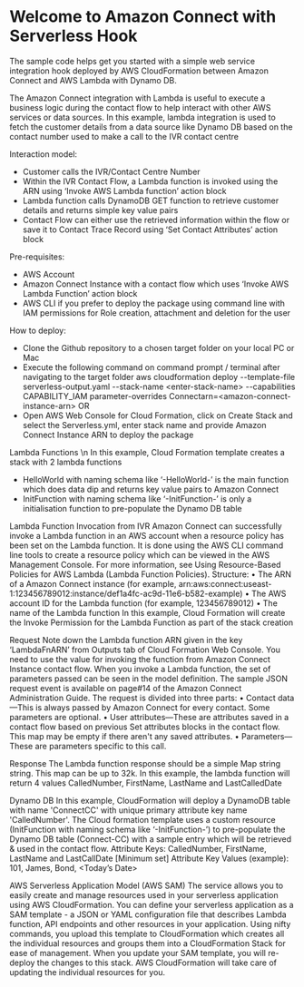 Welcome to Amazon Connect with Serverless Hook
==============================================

The sample code helps get you started with a simple web service integration hook deployed by AWS CloudFormation between Amazon Connect and AWS Lambda with Dynamo DB.

The Amazon Connect integration with Lambda is useful to execute a business logic during the contact flow to help interact with other AWS services or data sources.
In this example, lambda integration is used to fetch the customer details from a data source like Dynamo DB based on the contact number used to make a call to the 
IVR contact centre

Interaction model:
- Customer calls the IVR/Contact Centre Number
- Within the IVR Contact Flow, a Lambda function is invoked using the ARN using ‘Invoke AWS Lambda function’ action block
- Lambda function calls DynamoDB GET function to retrieve customer details and returns simple key value pairs
- Contact Flow can either use the retrieved information within the flow or save it to Contact Trace Record using ‘Set Contact Attributes’ action block

Pre-requisites:
- AWS Account
- Amazon Connect Instance with a contact flow which uses ‘Invoke AWS Lambda Function’ action block
- AWS CLI if you prefer to deploy the package using command line with IAM permissions for Role creation, attachment and deletion for the user

How to deploy:
- Clone the Github repository to a chosen target folder on your local PC or Mac
- Execute the following command on command prompt / terminal after navigating to the target folder
    aws cloudformation deploy --template-file serverless-output.yaml --stack-name \<enter-stack-name\> --capabilities CAPABILITY_IAM parameter-overrides Connectarn\=\<amazon-connect-instance-arn\>
  OR
- Open AWS Web Console for Cloud Formation, click on Create Stack and select the Serverless.yml, enter stack name and provide Amazon Connect Instance ARN to deploy the package

Lambda Functions \n
In this example, Cloud Formation template creates a stack with 2 lambda functions
- HelloWorld with naming schema like ‘<stack>-HelloWorld-<random Alpha key>’ is the main function which does data dip and returns key value pairs to Amazon Connect
- InitFunction with naming schema like ‘<stack>-InitFunction-<random Alpha key>’ is only a initialisation function to pre-populate the Dynamo DB table

Lambda Function Invocation from IVR
Amazon Connect can successfully invoke a Lambda function in an AWS account when a resource policy has been set on the Lambda function. It is done using the AWS CLI command line tools 
to create a resource policy which can be viewed in the AWS Management Console. For more information, see Using Resource-Based Policies for AWS Lambda (Lambda Function Policies).
Structure:
• The ARN of a Amazon Connect instance (for example, arn:aws:connect:useast-1:123456789012:instance/def1a4fc-ac9d-11e6-b582-example)
• The AWS account ID for the Lambda function (for example, 123456789012)
• The name of the Lambda function
In this example, Cloud Formation will create the Invoke Permission for the Lambda Function as part of the stack creation

Request
Note down the Lambda function ARN given in the key ‘LambdaFnARN’ from Outputs tab of Cloud Formation Web Console. You need to use the value for invoking the 
function from Amazon Connect Instance contact flow. When you invoke a Lambda function, the set of parameters passed can be seen in the model definition. 
The sample JSON request event is available on page#14 of the Amazon Connect Administration Guide. The request is divided into three parts:
• Contact data—This is always passed by Amazon Connect for every contact. Some parameters are optional.
• User attributes—These are attributes saved in a contact flow based on previous Set attributes blocks in the contact flow. 
  This map may be empty if there aren't any saved attributes.
• Parameters—These are parameters specific to this call.

Response
The Lambda function response should be a simple Map string string. This map can be up to 32k.
In this example, the lambda function will return 4 values CalledNumber, FirstName, LastName and LastCalledDate

Dynamo DB
In this example, CloudFormation will deploy a DynamoDB table with name 'ConnectCC' with unique primary attribute key name 'CalledNumber'.
The Cloud formation template uses a custom resource (InitFunction with naming schema like ‘<stack>-InitFunction-<random Alpha key>’) to pre-populate 
the Dynamo DB table (Connect-CC) with a sample entry which will be retrieved & used in the contact flow.
Attribute Keys: CalledNumber, FirstName, LastName and LastCallDate [Minimum set]
Attribute Key Values (example): 101, James, Bond, <Today’s Date>

AWS Serverless Application Model (AWS SAM)
The service allows you to easily create and manage resources used in your serverless application using AWS CloudFormation.
You can define your serverless application as a SAM template - a JSON or YAML configuration file that describes Lambda function, API endpoints and other resources
in your application. Using nifty commands, you upload this template to CloudFormation which creates all the individual resources and groups them into a CloudFormation
Stack for ease of management. When you update your SAM template, you will re-deploy the changes to this stack. AWS CloudFormation will take care of updating the
individual resources for you.